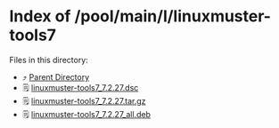 
# Index of /pool/main/l/linuxmuster-tools7
Files in this directory:
- ⤴ [Parent Directory](../)
- 🗒 [linuxmuster-tools7_7.2.27.dsc](linuxmuster-tools7_7.2.27.dsc)
- 🗒 [linuxmuster-tools7_7.2.27.tar.gz](linuxmuster-tools7_7.2.27.tar.gz)
- 🗒 [linuxmuster-tools7_7.2.27_all.deb](linuxmuster-tools7_7.2.27_all.deb)
